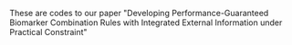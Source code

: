 These are codes to our paper "Developing Performance-Guaranteed Biomarker Combination Rules with Integrated External Information under Practical Constraint"
